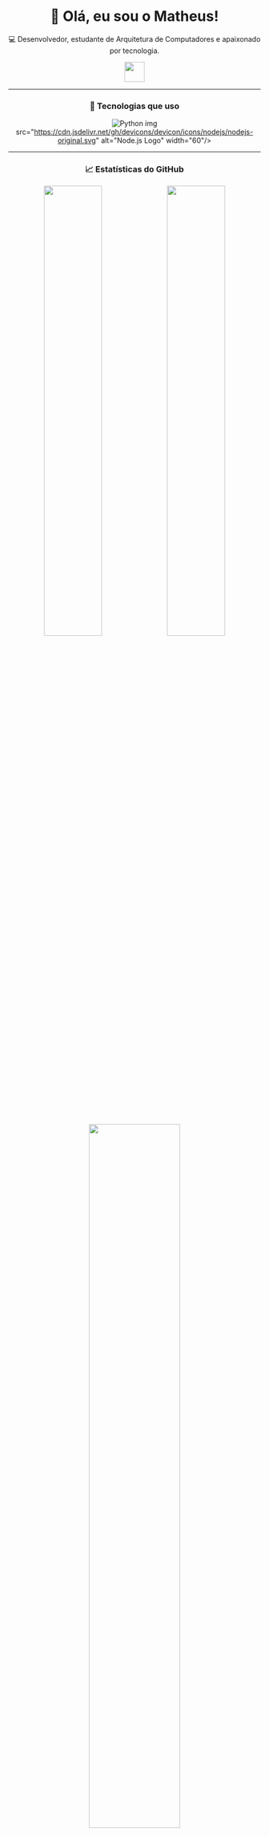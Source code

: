 <div align="center">

  <h1>👋 Olá, eu sou o Matheus!</h1>
  <p>💻 Desenvolvedor, estudante de Arquitetura de Computadores e apaixonado por tecnologia.</p>

  <img src="https://media.giphy.com/media/hvRJCLFzcasrR4ia7z/giphy.gif" width="40px"/>

  ---

  ### 🚀 Tecnologias que uso
  ![Python](https://img.shields.io/badge/Python-3776AB?style=for-the-badge&logo=python&logoColor=white)
  img src="https://cdn.jsdelivr.net/gh/devicons/devicon/icons/nodejs/nodejs-original.svg" alt="Node.js Logo" width="60"/>

  ---

  ### 📈 Estatísticas do GitHub

  <img src="https://github-readme-stats.vercel.app/api?username=matheus-usuario&show_icons=true&theme=tokyonight" width="48%"/>
  <img src="https://github-readme-streak-stats.herokuapp.com/?user=matheus-usuario&theme=tokyonight" width="48%"/>

  <br>

  <img src="https://github-readme-stats.vercel.app/api/top-langs/?username=matheus-usuario&layout=compact&theme=tokyonight" width="60%"/>

  ---

  ### 🌍 Onde me encontrar

  [![LinkedIn](https://img.shields.io/badge/LinkedIn-blue?style=for-the-badge&logo=linkedin)](https://linkedin.com/in/seu-linkedin)
  [![Email](https://img.shields.io/badge/Email-D14836?style=for-the-badge&logo=gmail&logoColor=white)](mailto:matheusroccogg@Gmail.com)
  [![Portfolio](https://img.shields.io/badge/Portfolio-000?style=for-the-badge&logo=github&logoColor=white)](https://github.com/MatheusRoc24)

</div>
